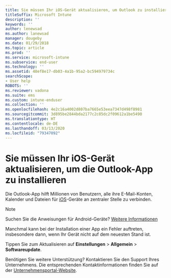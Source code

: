 ```yaml
---
title: Sie müssen Ihr iOS-Gerät aktualisieren, um Outlook zu installieren | Microsoft-Dokumentation
titleSuffix: Microsoft Intune
description: ''
keywords: ''
author: lenewsad
ms.author: lanewsad
manager: dougeby
ms.date: 01/29/2018
ms.topic: article
ms.prod: ''
ms.service: microsoft-intune
ms.subservice: end-user
ms.technology: ''
ms.assetid: 48ef8e17-db03-4a1b-95a2-bc594979734c
searchScope:
- User help
ROBOTS: ''
ms.reviewer: vadona
ms.suite: ems
ms.custom: intune-enduser
ms.collection: ''
ms.openlocfilehash: 4e2c16a4002d807ba7665e53eea7347d498f8981
ms.sourcegitcommit: 3d895be2844bda2177c2c85dc2f09612a1be5490
ms.translationtype: HT
ms.contentlocale: de-DE
ms.lasthandoff: 03/13/2020
ms.locfileid: "79347092"
---
```

# <a name="you-need-to-update-your-ios-device-to-install-the-outlook-app"></a>Sie müssen Ihr iOS-Gerät aktualisieren, um die Outlook-App zu installieren

Die Outlook-App hilft Millionen von Benutzern, alle ihre E-Mail-Konten, Kalender und Dateien für [iOS](https://itunes.apple.com/app/microsoft-outlook-email-calendar/id951937596)-Geräte an zentraler Stelle zu verbinden.

>[!NOTE]
> Suchen Sie die Anweisungen für Android-Geräte? [Weitere Informationen](update-device-outlook-android.md)

Manchmal kann bei der Installation einer App ein Fehler auftreten, insbesondere dann, wenn Ihr Gerät nicht auf dem neuesten Stand ist. 

Tippen Sie zum Aktualisieren auf **Einstellungen** > **Allgemein** > **Softwareupdate**.

Benötigen Sie weitere Unterstützung? Kontaktieren Sie den Support Ihres Unternehmens. Die entsprechenden Kontaktinformationen finden Sie auf der [Unternehmensportal-Website](https://go.microsoft.com/fwlink/?linkid=2010980).
